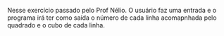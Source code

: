 Nesse exercício passado pelo Prof Nélio. O usuário faz uma entrada e o programa irá ter como saída o número de cada linha acomapnhada pelo quadrado e o cubo de cada linha.
